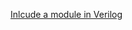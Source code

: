 [Inlcude a module in Verilog](https://stackoverflow.com/questions/19661868/include-a-module-in-verilog)
